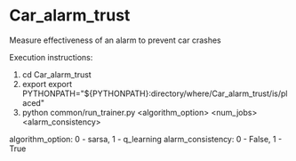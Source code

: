 # Car_alarm_trust
Measure effectiveness of an alarm to prevent car crashes

Execution instructions:

1) cd Car_alarm_trust
2) export export PYTHONPATH="${PYTHONPATH}:directory/where/Car_alarm_trust/is/placed"
3) python common/run_trainer.py <algorithm_option> <num_jobs> <alarm_consistency>

algorithm_option: 0 - sarsa, 1 - q_learning
alarm_consistency: 0 - False, 1 - True